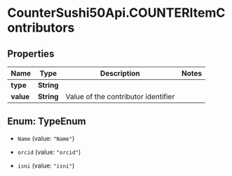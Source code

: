 # CounterSushi50Api.COUNTERItemContributors

## Properties
Name | Type | Description | Notes
------------ | ------------- | ------------- | -------------
**type** | **String** |  | 
**value** | **String** | Value of the contributor identifier | 


<a name="TypeEnum"></a>
## Enum: TypeEnum


* `Name` (value: `"Name"`)

* `orcid` (value: `"orcid"`)

* `isni` (value: `"isni"`)




